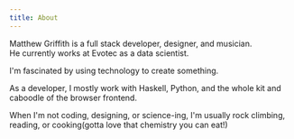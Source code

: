 ```yaml
---
title: About
---
```

<div class="boxed drop-first" >
Matthew Griffith is a full stack developer, designer, and musician.  <br />
He currently works at Evotec as a data scientist.
</div>

<span class="run-in">I'm fascinated by </span> using technology to create something.  

As a developer, I mostly work with Haskell, Python, 
and the whole kit and caboodle of the browser frontend.  

When I'm not coding, designing, or science-ing, I'm usually rock climbing, reading, or cooking(gotta love that chemistry you can eat!)

